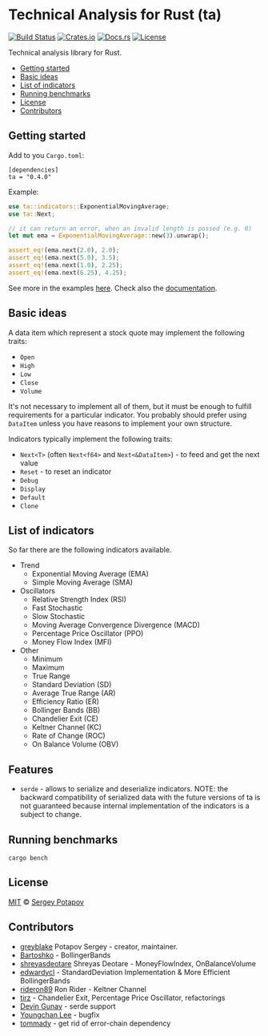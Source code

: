 # Technical Analysis for Rust (ta)

[![Build Status](https://img.shields.io/travis/greyblake/ta-rs)](https://travis-ci.org/greyblake/ta-rs)
[![Crates.io](https://img.shields.io/crates/v/ta)](https://crates.io/crates/ta)
[![Docs.rs](https://docs.rs/ta/badge.svg)](https://docs.rs/ta)
[![License](https://img.shields.io/crates/l/ta)](https://raw.githubusercontent.com/greyblake/ta-rs/master/LICENSE)

Technical analysis library for Rust.

* [Getting started](#getting-started)
* [Basic ideas](#basic-ideas)
* [List of indicators](#list-of-indicators)
* [Running benchmarks](#running-benchmarks)
* [License](#license)
* [Contributors](#contributors)

## Getting started

Add to you `Cargo.toml`:
```
[dependencies]
ta = "0.4.0"
```

Example:

```rust
use ta::indicators::ExponentialMovingAverage;
use ta::Next;

// it can return an error, when an invalid length is passed (e.g. 0)
let mut ema = ExponentialMovingAverage::new(3).unwrap();

assert_eq!(ema.next(2.0), 2.0);
assert_eq!(ema.next(5.0), 3.5);
assert_eq!(ema.next(1.0), 2.25);
assert_eq!(ema.next(6.25), 4.25);
```

See more in the examples [here](https://github.com/greyblake/ta-rs/tree/master/examples).
Check also the [documentation](https://docs.rs/ta).

## Basic ideas

A data item which represent a stock quote may implement the following traits:

* `Open`
* `High`
* `Low`
* `Close`
* `Volume`

It's not necessary to implement all of them, but it must be enough to fulfill requirements for a particular indicator.
You probably should prefer using `DataItem` unless you have reasons to implement your own structure.

Indicators typically implement the following traits:

* `Next<T>` (often `Next<f64>` and `Next<&DataItem>`) - to feed and get the next value
* `Reset` - to reset an indicator
* `Debug`
* `Display`
* `Default`
* `Clone`

## List of indicators

So far there are the following indicators available.

* Trend
  * Exponential Moving Average (EMA)
  * Simple Moving Average (SMA)
* Oscillators
  * Relative Strength Index (RSI)
  * Fast Stochastic
  * Slow Stochastic
  * Moving Average Convergence Divergence (MACD)
  * Percentage Price Oscillator (PPO)
  * Money Flow Index (MFI)
* Other
  * Minimum
  * Maximum
  * True Range
  * Standard Deviation (SD)
  * Average True Range (AR)
  * Efficiency Ratio (ER)
  * Bollinger Bands (BB)
  * Chandelier Exit (CE)
  * Keltner Channel (KC)
  * Rate of Change (ROC)
  * On Balance Volume (OBV)


## Features

* `serde` - allows to serialize and deserialize indicators. NOTE: the backward compatibility of serialized
data with the future versions of ta is not guaranteed because internal implementation of the indicators is a subject to change.

## Running benchmarks

```
cargo bench
```

## License

[MIT](https://github.com/greyblake/ta-rs/blob/master/LICENSE) © [Sergey Potapov](http://greyblake.com/)


## Contributors

- [greyblake](https://github.com/greyblake) Potapov Sergey - creator, maintainer.
- [Bartoshko](https://github.com/Bartoshko) - BollingerBands
- [shreyasdeotare](https://github.com/shreyasdeotare) Shreyas Deotare - MoneyFlowIndex, OnBalanceVolume
- [edwardycl](https://github.com/edwardycl) - StandardDeviation Implementation & More Efficient BollingerBands
- [rideron89](https://github.com/rideron89) Ron Rider - Keltner Channel
- [tirz](https://github.com/tirz) - Chandelier Exit, Percentage Price Oscillator, refactorings
- [Devin Gunay](https://github.com/dgunay) - serde support
- [Youngchan Lee](https://github.com/edwardycl) - bugfix
- [tommady](https://github.com/tommady) - get rid of error-chain dependency
